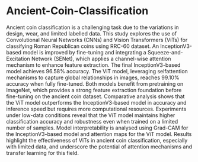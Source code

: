# Ancient-Coin-Classification
Ancient coin classification is a challenging task due to the variations in design, wear, and limited labelled data. This study explores the use of Convolutional Neural Networks (CNNs) and Vision Transformers (ViTs) for classifying Roman Republican coins using RRC-60 dataset. An InceptionV3-based model is improved by fine-tuning and integrating a Squeeze-and-Excitation Network (SENet), which applies a channel-wise
attention mechanism to enhance feature extraction. The final InceptionV3-based model achieves 96.58% accuracy. The ViT model, leveraging selfattention mechanisms to capture global relationships in images, reaches 99.10% accuracy when fully fine-tuned. Both models benefit from pretraining on ImageNet, which provides a strong feature extraction foundation before fine-tuning on the ancient coin dataset. Comparative analysis shows that the ViT model outperforms the InceptionV3-based model in accuracy and inference speed but requires more computational resources. Experiments under low-data conditions reveal that the ViT model maintains higher classification accuracy and robustness even when trained on a limited number of samples. Model interpretability is analysed using Grad-CAM for the InceptionV3-based model and attention maps for the ViT model. Results highlight the effectiveness of ViTs in ancient coin classification, especially with limited data, and underscore the potential of attention mechanisms and transfer learning for this field.

